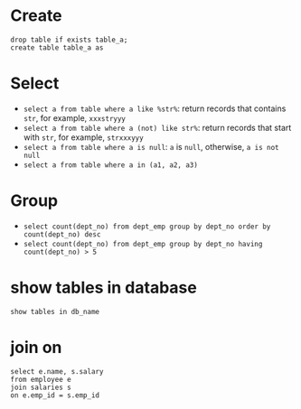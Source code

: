 # Create
```
drop table if exists table_a;
create table table_a as
```

# Select
- `select a from table where a like %str%`: return records that contains `str`, for example, `xxxstryyy`
- `select a from table where a (not) like str%`: return records that start with `str`, for example, `strxxxyyy`
- `select a from table where a is null`: `a` is `null`, otherwise, `a is not null`
- `select a from table where a in (a1, a2, a3)`

# Group
- `select count(dept_no) from dept_emp group by dept_no order by count(dept_no) desc`
- `select count(dept_no) from dept_emp group by dept_no having count(dept_no) > 5`

# show tables in database
`show tables in db_name`

# join on
```
select e.name, s.salary
from employee e
join salaries s
on e.emp_id = s.emp_id
```


